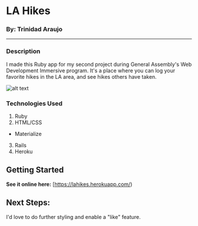 # LA Hikes

### By: Trinidad Araujo
---

### Description

I made this Ruby app for my second project during General Assembly's Web Development Immersive program.  It's a place where you can log your favorite hikes in the LA area, and see hikes others have taken.




![alt text](http://i.imgur.com/97qHJh2.png)

### Technologies Used
1. Ruby
2. HTML/CSS
 + Materialize
3. Rails
4. Heroku

## Getting Started

**See it online here:** [https://lahikes.herokuapp.com/)

## Next Steps:

I'd love to do further styling and enable a "like" feature.

